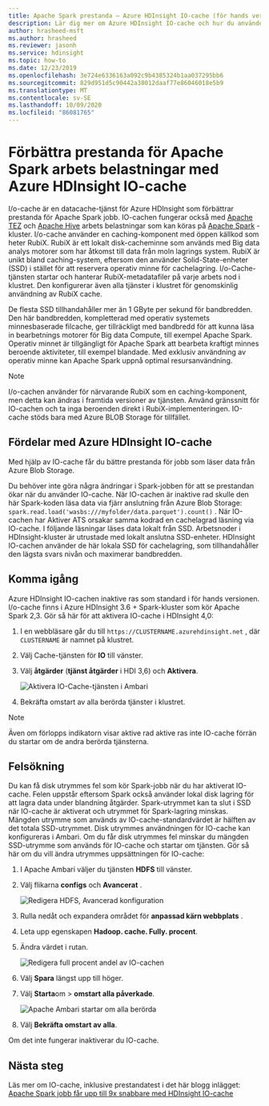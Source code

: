 ```yaml
---
title: Apache Spark prestanda – Azure HDInsight IO-cache (för hands version)
description: Lär dig mer om Azure HDInsight IO-cache och hur du använder den för att förbättra Apache Spark prestanda.
author: hrasheed-msft
ms.author: hrasheed
ms.reviewer: jasonh
ms.service: hdinsight
ms.topic: how-to
ms.date: 12/23/2019
ms.openlocfilehash: 3e724e6336163a092c9b4385324b1aa037295bb6
ms.sourcegitcommit: 829d951d5c90442a38012daaf77e86046018e5b9
ms.translationtype: MT
ms.contentlocale: sv-SE
ms.lasthandoff: 10/09/2020
ms.locfileid: "86081765"
---
```

# <a name="improve-performance-of-apache-spark-workloads-using-azure-hdinsight-io-cache"></a>Förbättra prestanda för Apache Spark arbets belastningar med Azure HDInsight IO-cache

I/o-cache är en datacache-tjänst för Azure HDInsight som förbättrar prestanda för Apache Spark jobb. IO-cachen fungerar också med [Apache TEZ](https://tez.apache.org/) och [Apache Hive](https://hive.apache.org/) arbets belastningar som kan köras på [Apache Spark](https://spark.apache.org/) -kluster. I/o-cache använder en caching-komponent med öppen källkod som heter RubiX. RubiX är ett lokalt disk-cacheminne som används med Big data analys motorer som har åtkomst till data från moln lagrings system. RubiX är unikt bland caching-system, eftersom den använder Solid-State-enheter (SSD) i stället för att reservera operativ minne för cachelagring. I/o-Cache-tjänsten startar och hanterar RubiX-metadatafiler på varje arbets nod i klustret. Den konfigurerar även alla tjänster i klustret för genomskinlig användning av RubiX cache.

De flesta SSD tillhandahåller mer än 1 GByte per sekund för bandbredden. Den här bandbredden, kompletterad med operativ systemets minnesbaserade filcache, ger tillräckligt med bandbredd för att kunna läsa in bearbetnings motorer för Big data Compute, till exempel Apache Spark. Operativ minnet är tillgängligt för Apache Spark att bearbeta kraftigt minnes beroende aktiviteter, till exempel blandade. Med exklusiv användning av operativ minne kan Apache Spark uppnå optimal resursanvändning.  

> [!Note]  
> I/o-cachen använder för närvarande RubiX som en caching-komponent, men detta kan ändras i framtida versioner av tjänsten. Använd gränssnitt för IO-cachen och ta inga beroenden direkt i RubiX-implementeringen.
>IO-cache stöds bara med Azure BLOB Storage för tillfället.

## <a name="benefits-of-azure-hdinsight-io-cache"></a>Fördelar med Azure HDInsight IO-cache

Med hjälp av IO-cache får du bättre prestanda för jobb som läser data från Azure Blob Storage.

Du behöver inte göra några ändringar i Spark-jobben för att se prestandan ökar när du använder IO-cache. När IO-cachen är inaktive rad skulle den här Spark-koden läsa data via fjärr anslutning från Azure Blob Storage: `spark.read.load('wasbs:///myfolder/data.parquet').count()` . När IO-cachen har Aktiver ATS orsakar samma kodrad en cachelagrad läsning via IO-cache. I följande läsningar läses data lokalt från SSD. Arbetsnoder i HDInsight-kluster är utrustade med lokalt anslutna SSD-enheter. HDInsight IO-cachen använder de här lokala SSD för cachelagring, som tillhandahåller den lägsta svars nivån och maximerar bandbredden.

## <a name="getting-started"></a>Komma igång

Azure HDInsight IO-cachen inaktive ras som standard i för hands versionen. I/o-cache finns i Azure HDInsight 3.6 + Spark-kluster som kör Apache Spark 2,3.  Gör så här för att aktivera IO-cache i HDInsight 4,0:

1. I en webbläsare går du till `https://CLUSTERNAME.azurehdinsight.net` , där `CLUSTERNAME` är namnet på klustret.

1. Välj Cache-tjänsten för **IO** till vänster.

1. Välj **åtgärder** (**tjänst åtgärder** i HDI 3,6) och **Aktivera**.

    ![Aktivera IO-Cache-tjänsten i Ambari](./media/apache-spark-improve-performance-iocache/ambariui-enable-iocache.png "Aktivera IO-Cache-tjänsten i Ambari")

1. Bekräfta omstart av alla berörda tjänster i klustret.

> [!NOTE]  
> Även om förlopps indikatorn visar aktive rad aktive ras inte IO-cache förrän du startar om de andra berörda tjänsterna.

## <a name="troubleshooting"></a>Felsökning
  
Du kan få disk utrymmes fel som kör Spark-jobb när du har aktiverat IO-cache. Felen uppstår eftersom Spark också använder lokal disk lagring för att lagra data under blandning åtgärder. Spark-utrymmet kan ta slut i SSD när IO-cache är aktiverat och utrymmet för Spark-lagring minskas. Mängden utrymme som används av IO-cache-standardvärdet är hälften av det totala SSD-utrymmet. Disk utrymmes användningen för IO-cache kan konfigureras i Ambari. Om du får disk utrymmes fel minskar du mängden SSD-utrymme som används för IO-cache och startar om tjänsten. Gör så här om du vill ändra utrymmes uppsättningen för IO-cache:

1. I Apache Ambari väljer du tjänsten **HDFS** till vänster.

1. Välj flikarna **configs** och **Avancerat** .

    ![Redigera HDFS, Avancerad konfiguration](./media/apache-spark-improve-performance-iocache/ambariui-hdfs-service-configs-advanced.png "Redigera HDFS, Avancerad konfiguration")

1. Rulla nedåt och expandera området för **anpassad kärn webbplats** .

1. Leta upp egenskapen **Hadoop. cache. Fully. procent**.

1. Ändra värdet i rutan.

    ![Redigera full procent andel av IO-cachen](./media/apache-spark-improve-performance-iocache/ambariui-cache-data-fullness-percentage-property.png "Redigera full procent andel av IO-cachen")

1. Välj **Spara** längst upp till höger.

1. Välj **Starta**om  >  **omstart alla påverkade**.

    ![Apache Ambari startar om alla berörda](./media/apache-spark-improve-performance-iocache/ambariui-restart-all-affected.png "Starta om alla berörda")

1. Välj **Bekräfta omstart av alla**.

Om det inte fungerar inaktiverar du IO-cache.

## <a name="next-steps"></a>Nästa steg

Läs mer om IO-cache, inklusive prestandatest i det här blogg inlägget: [Apache Spark jobb får upp till 9x snabbare med HDInsight IO-cache](https://azure.microsoft.com/blog/apache-spark-speedup-with-hdinsight-io-cache/)
